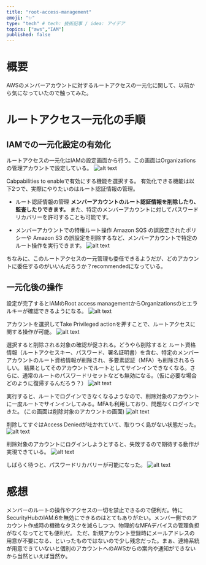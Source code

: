 ```yaml
---
title: "root-access-management"
emoji: "✨"
type: "tech" # tech: 技術記事 / idea: アイデア
topics: ["aws","IAM"]
published: false
---
```


# 概要
AWSのメンバーアカウントに対するルートアクセスの一元化に関して、以前から気になっていたので触ってみた。

# ルートアクセス一元化の手順
## IAMでの一元化設定の有効化
ルートアクセスの一元化はIAMの設定画面から行う。この画面はOrganizationsの管理アカウントで設定している。
![alt text](/images/articles/root-access-management/iam-enable.png)

Cabpabilities to enableで有効にする機能を選択する。
有効化できる機能は以下2つで、実際にやりたいのはルート認証情報の管理。

- ルート認証情報の管理
  **メンバーアカウントのルート認証情報を削除したり、監査したりできます。** また、特定のメンバーアカウントに対してパスワードリカバリーを許可することも可能です。

- メンバーアカウントでの特権ルート操作
  Amazon SQS の誤設定されたポリシーや Amazon S3 の誤設定を削除するなど、メンバーアカウントで特定のルート操作を実行できます。
![alt text](/images/articles/root-access-management/iam-setting.png)

ちなみに、このルートアクセスの一元管理も委任できるようだが、どのアカウントに委任するのがいいんだろうか？recommendedになっている。

## 一元化後の操作
設定が完了するとIAMのRoot access managementからOrganizationsのヒエラルキーが確認できるようになる。
![alt text](/images/articles/root-access-management/iam-after-setting.png)

アカウントを選択してTake Privileged actionを押すことで、ルートアクセスに関する操作が可能。
![alt text](/images/articles/root-access-management/take-privileged-action.png)

選択すると削除される対象の確認が促される。どうやら削除すると
ルート資格情報（ルートアクセスキー、パスワード、署名証明書）を含む、特定のメンバーアカウントのルート資格情報が削除され、多要素認証（MFA）も削除されるらしい。
結果としてそのアカウントでルートとしてサインインできなくなる。さらに、通常のルートのパスワードリセットなども無効になる。（仮に必要な場合どのように復帰するんだろう？）
![alt text](/images/articles/root-access-management/delete-root-user-credentials.png)

実行すると、ルートでログインできなくなるようなので、削除対象のアカウントに一度ルートでサインインしてみる。MFAも利用しており、問題なくログインできた。
(この画面は削除対象のアカウントの画面)
![alt text](/images/articles/root-access-management/login-before.png)

削除してすぐはAccess Deniedが吐かれていて、取りつく島がない状態だった。
![alt text](/images/articles/root-access-management/Denied.png)

削除対象のアカウントにログインしようとすると、失敗するので期待する動作が実現できている。
![alt text](/images/articles/root-access-management/FailedLogin.png)


しばらく待つと、パスワードリカバリーが可能になった。
![alt text](/images/articles/root-access-management/AllowPasswordRecovery.png)

# 感想
メンバーのルートの操作やアクセスの一切を禁止できるので便利だ。特にSecurityHubのIAM.6を無効にできるのはとてもありがたい。メンバー側でのアカウント作成時の機微なタスクを減らしつつ、物理的なMFAデバイスの管理負担がなくなってとても便利だ。
ただ、新規アカウント登録時にメールアドレスの用意が不要になる、といったものではないので少し残念だった。まぁ、連絡系統が用意できていないと個別のアカウントへのAWSからの案内や通知ができないから当然といえば当然か。